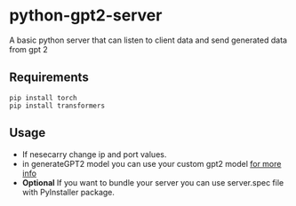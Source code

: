 # python-gpt2-server
 A basic python server that can listen to client data and send generated data from gpt 2
## Requirements
```
pip install torch
pip install transformers
```
## Usage
- If nesecarry change ip and port values.
- in generateGPT2 model you can use your custom gpt2 model [for more info](https://github.com/berkecuhadar/GPT2-FineTuning)
- **Optional** If you want to bundle your server you can use server.spec file with PyInstaller package.
